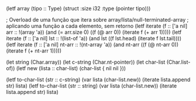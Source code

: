 (letf array (tipo :: Type)
	  (struct :size i32 :type (pointer tipo)))

; Overload de uma função que itera sobre array/lista/null-terminated-array
; aplicando uma função a cada elemento, sem retorno
(letf iterate (f :: ['a nil]
			   arr :: !(array 'a))
	  (and (= arr.size 0)
		   ((f (@ arr 0))
			(iterate f (+ arr 1)))))
(letf iterate (f :: ['a nil]
			   lst :: !(list-of 'a))
	  (and lst
		   ((f lst.head)
			(iterate f lst.tail))))
(letf iterate (f :: ['a nil]
			   nt-arr :: !(nt-array 'a))
	  (and nt-arr
		   ((f (@ nt-arr 0))
			(iterate f (+ nt-arr 1)))))

(let string (Char.array))
(let c-string (Char.nt-pointer))
(let char-list (Char.list-of))
(letf new (lista :: char-list)
	  (char-list { nil nil }))

(letf to-char-list (str :: c-string)
	  (var lista (char-list.new))
	  (iterate lista.append str)
	  lista)
(letf to-char-list (str :: string)
	  (var lista (char-list.new))
	  (iterate lista.append str)
	  lista)
